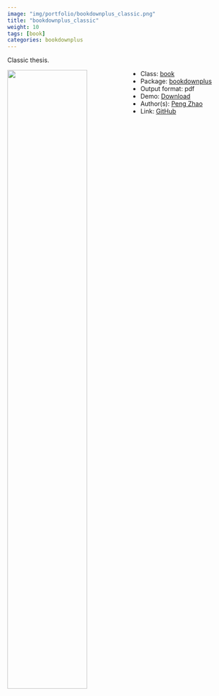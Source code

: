 ```yaml
---
image: "img/portfolio/bookdownplus_classic.png"
title: "bookdownplus_classic"
weight: 10
tags: [book]
categories: bookdownplus
---
```


Classic thesis.

<!--more-->

<a href="../../img/portfolio/bookdownplus_classic.png"><img class = "jf-image-shadow" src="../../img/portfolio/bookdownplus_classic.png" style="display: block; margin: auto;" width="60%"  align="left"></a>

- Class: [book](../../tags/book)
- Package: [bookdownplus](bookdownplus)
- Output format: pdf
- Demo: [Download](https://pzhaonet.github.io/bookdownplus/inst2/classic/showcase/thesis_classic.pdf)
- Author(s): [Peng Zhao](https://pzhao.org)
- Link: [GitHub](https://github.com/pzhaonet/bookdownplus)



